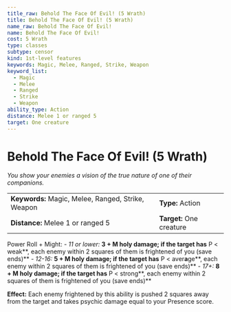 ```yaml
---
title_raw: Behold The Face Of Evil! (5 Wrath)
title: Behold The Face Of Evil! (5 Wrath)
name_raw: Behold The Face Of Evil!
name: Behold The Face Of Evil!
cost: 5 Wrath
type: classes
subtype: censor
kind: 1st-level features
keywords: Magic, Melee, Ranged, Strike, Weapon
keyword_list:
  - Magic
  - Melee
  - Ranged
  - Strike
  - Weapon
ability_type: Action
distance: Melee 1 or ranged 5
target: One creature
---
```


# Behold The Face Of Evil! (5 Wrath)

*You show your enemies a vision of the true nature of one of their companions.*

|                                                    |                          |
| :------------------------------------------------- | :----------------------- |
| **Keywords:** Magic, Melee, Ranged, Strike, Weapon | **Type:** Action         |
| **Distance:** Melee 1 or ranged 5                  | **Target:** One creature |

Power Roll + Might: - *11 or lower:* **3 + M holy damage; if the target has** P \< weak\*\*, each enemy within 2 squares of them is frightened of you (save ends)\*\* - *12-16:* **5 + M holy damage; if the target has** P \< aver**a**ge\*\*, each enemy within 2 squares of them is frightened of you (save ends)\*\* - *17+:* **8 + M holy damage; if the target has** P \< strong\*\*, each enemy within 2 squares of them is frightened of you (save ends)\*\*

**Effect:** Each enemy frightened by this ability is pushed 2 squares away from the target and takes psychic damage equal to your Presence score.
